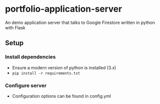 # portfolio-application-server

An demo application server that talks to Google Firestore written in python with Flask

## Setup

### Install dependencies

* Ensure a modern version of python is installed (3.x)
* ```pip install -r requirements.txt```

### Configure server

* Configuration options can be found in config.yml
